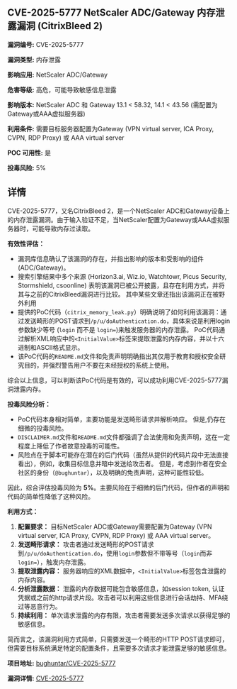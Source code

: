 ## CVE-2025-5777 NetScaler ADC/Gateway 内存泄露漏洞 (CitrixBleed 2)

**漏洞编号:** CVE-2025-5777

**漏洞类型:** 内存泄露

**影响应用:** NetScaler ADC/Gateway

**危害等级:** 高危，可能导致敏感信息泄露

**影响版本:** NetScaler ADC 和 Gateway 13.1 < 58.32, 14.1 < 43.56 (需配置为Gateway或AAA虚拟服务器)

**利用条件:** 需要目标服务器配置为Gateway (VPN virtual server, ICA Proxy, CVPN, RDP Proxy) 或 AAA virtual server

**POC 可用性:** 是

**投毒风险:** 5%

## 详情

CVE-2025-5777，又名CitrixBleed 2，是一个NetScaler ADC和Gateway设备上的内存泄露漏洞。由于输入验证不足，当NetScaler配置为Gateway或AAA虚拟服务器时，可能导致内存过读取。

**有效性评估：**

*   漏洞库信息确认了该漏洞的存在，并指出影响的版本和受影响的组件 (ADC/Gateway)。
*   搜索引擎结果中多个来源 (Horizon3.ai, Wiz.io, Watchtowr, Picus Security, Stormshield, csoonline) 表明该漏洞已被公开披露，且存在利用方式，并将其与之前的CitrixBleed漏洞进行比较。 其中某些文章还指出该漏洞正在被野外利用
*   提供的PoC代码（`citrix_memory_leak.py`）明确说明了如何利用该漏洞：通过发送畸形的POST请求到`/p/u/doAuthentication.do`，具体来说是利用login参数缺少等号 (`login` 而不是 `login=`)来触发服务器的内存泄露。 PoC代码通过解析XML响应中的`<InitialValue>`标签来提取泄露的内存内容，并以十六进制和ASCII格式显示。
*   该PoC代码的`README.md`文件和免责声明明确指出其仅用于教育和授权安全研究目的，并强烈警告用户不要在未经授权的系统上使用。

综合以上信息，可以判断该PoC代码是有效的，可以成功利用CVE-2025-5777漏洞泄露内存。

**投毒风险分析：**

*   PoC代码本身相对简单，主要功能是发送畸形请求并解析响应。 但是,仍存在细微的投毒风险。
*   `DISCLAIMER.md`文件和`README.md`文件都强调了合法使用和免责声明，这在一定程度上降低了作者故意投毒的可能性。
*  风险点在于脚本可能存在潜在的后门代码（虽然从提供的代码片段中无法直接看出），例如，收集目标信息并暗中发送给攻击者。 但是，考虑到作者在安全社区的身份（`@bughuntar`），以及明确的免责声明，这种可能性较低。

因此，综合评估投毒风险为 **5%**。主要风险在于细微的后门代码，但作者的声明和代码的简单性降低了这种风险。

**利用方式：**

1.  **配置要求：** 目标NetScaler ADC或Gateway需要配置为Gateway (VPN virtual server, ICA Proxy, CVPN, RDP Proxy) 或 AAA virtual server。
2.  **发送畸形请求：**  攻击者通过发送畸形的POST请求到`/p/u/doAuthentication.do`，使用`login`参数但不带等号（`login`而非`login=`），触发内存泄露。
3.  **提取泄露内容：**  服务器响应的XML数据中，`<InitialValue>`标签包含泄露的内存内容。
4.  **分析泄露数据：**  泄露的内存数据可能包含敏感信息，如session token, 认证凭据或之前的http请求片段。攻击者可以利用这些信息进行会话劫持、MFA绕过等恶意行为。
5.  **持续利用：** 单次请求泄露的内存有限，攻击者需要发送多次请求以获得足够的敏感信息。

简而言之，该漏洞利用方式简单，只需要发送一个畸形的HTTP POST请求即可，但需要目标系统满足特定的配置条件，且需要多次请求才能泄露足够的敏感信息。

**项目地址:** [bughuntar/CVE-2025-5777](https://github.com/bughuntar/CVE-2025-5777)

**漏洞详情:** [CVE-2025-5777](https://nvd.nist.gov/vuln/detail/CVE-2025-5777)